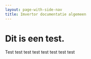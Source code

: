 ```yaml
---
layout: page-with-side-nav
title: Imvertor documentatie algemeen
---
```

# Dit is een test.
Test test test test test test test test
